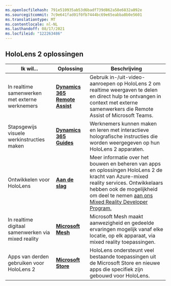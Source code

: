 ```yaml
---
ms.openlocfilehash: 791e510935ab53d6badf739d862a58e6832a892e
ms.sourcegitcommit: 7c9e641fad01f0fb7444bc69e65eabba8b0e5601
ms.translationtype: MT
ms.contentlocale: nl-NL
ms.lasthandoff: 08/17/2021
ms.locfileid: "122263486"
---
```

## <a name="hololens-2-solutions"></a>HoloLens 2 oplossingen

| Ik wil... | Oplossing | Beschrijving |  
|---------| ------------|------------|
| In realtime samenwerken met externe werknemers | [**Dynamics 365 Remote Assist**](https://dynamics.microsoft.com/mixed-reality/remote-assist/) | Gebruik in-/uit-video-aanroepen op HoloLens 2 om realtime weergaven te delen en direct hulp te ontvangen in context met externe samenwerkers die Remote Assist of Microsoft Teams. | 
| Stapsgewijs visuele werkinstructies maken | [**Dynamics 365 Guides**](https://dynamics.microsoft.com/mixed-reality/guides/capabilities/) | Werknemers kunnen maken en leren met interactieve holografische instructies die worden weergegeven op hun HoloLens 2 apparaten. |
| Ontwikkelen voor HoloLens | [**Aan de slag**](/windows/mixed-reality/develop/development?tabs=unity) | Meer informatie over het bouwen en beheren van apps en oplossingen HoloLens 2 de kracht van Azure-mixed reality services. Ontwikkelaars hebben ook de mogelijkheid om deel te nemen [aan ons Mixed Reality Developer Program.](https://www.microsoft.com/en-us/hololens/developers)|
| In realtime digitaal samenwerken via mixed reality | [**Microsoft Mesh**](https://www.microsoft.com/mesh) | Microsoft Mesh maakt aanwezigheid en gedeelde ervaringen mogelijk vanaf elke locatie, op elk apparaat, via mixed reality toepassingen. |
| Apps van derden gebruiken voor HoloLens 2 | [**Microsoft Store**](../holographic-store-apps.md) | HoloLens ondersteunt veel bestaande toepassingen uit de Microsoft Store en nieuwe apps die specifiek zijn gebouwd voor HoloLens.
